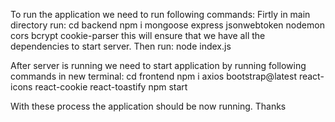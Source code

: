 To run the application we need to run following commands:
Firtly in main directory run: 
       cd backend
       npm i mongoose express jsonwebtoken nodemon cors bcrypt cookie-parser
this will ensure that we have all the dependencies to start server.
Then run: 
       node index.js

After server is running we need to start application by running following commands in new terminal:
       cd frontend
       npm i axios bootstrap@latest react-icons react-cookie react-toastify
       npm start

With these process the application should be now running.
Thanks 
       
